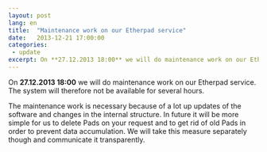 ```yaml
---
layout: post
lang: en
title:  "Maintenance work on our Etherpad service"
date:   2013-12-21 17:00:00
categories:
 - update
excerpt: On **27.12.2013 18:00** we will do maintenance work on our Etherpad service. The system will therefore not be available for several hours.
---
```


On **27.12.2013 18:00** we will do maintenance work on our Etherpad service. The system will therefore not be available for several hours.

The maintenance work is necessary because of a lot up updates of the software and changes in the internal structure. In future it will be more simple for us to delete Pads on your request and to get rid of old Pads in order to prevent data accumulation. We will take this measure separately though and communicate it transparently.
